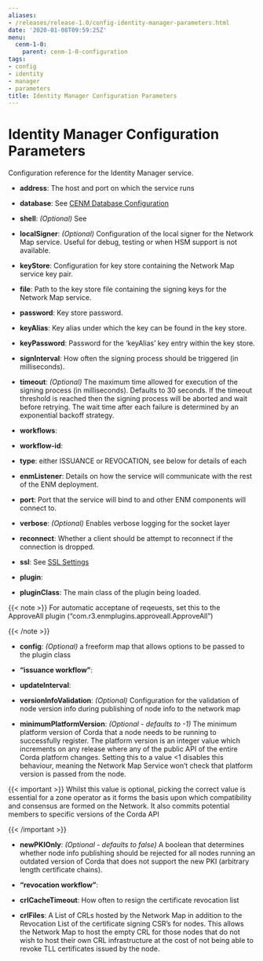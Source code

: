 ```yaml
---
aliases:
- /releases/release-1.0/config-identity-manager-parameters.html
date: '2020-01-08T09:59:25Z'
menu:
  cenm-1-0:
    parent: cenm-1-0-configuration
tags:
- config
- identity
- manager
- parameters
title: Identity Manager Configuration Parameters
---
```



# Identity Manager Configuration Parameters

Configuration reference for the Identity Manager service.


* **address**: 
The host and port on which the service runs


* **database**: 
See [CENM Database Configuration](config-database.md)


* **shell**: 
*(Optional)* See [<no title>](config-shell.md)


* **localSigner**: 
*(Optional)* Configuration of the local signer for the Network Map service. Useful for debug, testing or when HSM support is not available.


* **keyStore**: 
Configuration for key store containing the Network Map service key pair.


* **file**: 
Path to the key store file containing the signing keys for the Network Map service.


* **password**: 
Key store password.




* **keyAlias**: 
Key alias under which the key can be found in the key store.


* **keyPassword**: 
Password for the ‘keyAlias’ key entry within the key store.


* **signInterval**: 
How often the signing process should be triggered (in milliseconds).


* **timeout**: 
*(Optional)* The maximum time allowed for execution of the signing process (in milliseconds). Defaults
to 30 seconds. If the timeout threshold is reached then the signing process will be aborted and wait
before retrying. The wait time after each failure is determined by an exponential backoff strategy.




* **workflows**: 

* **workflow-id**: 

* **type**: 
either ISSUANCE or REVOCATION, see below for details of each


* **enmListener**: 
Details on how the service will communicate with the rest of the ENM deployment.


* **port**: 
Port that the service will bind to and other ENM components will connect to.


* **verbose**: 
*(Optional)* Enables verbose logging for the socket layer


* **reconnect**: 
Whether a client should be attempt to reconnect if the connection is dropped.


* **ssl**: 
See [SSL Settings](config-ssl.md)




* **plugin**: 

* **pluginClass**: 
The main class of the plugin being loaded.

{{< note >}}
For automatic acceptane of reqeuests, set this to the ApproveAll plugin (“com.r3.enmplugins.approveall.ApproveAll”)

{{< /note >}}

* **config**: 
*(Optional)* a freeform map that allows options to be passed to the plugin class






* **“issuance workflow”**: 

* **updateInterval**: 

* **versionInfoValidation**: 
*(Optional)* Configuration for the validation of node version info during publishing of node info to the network map


* **minimumPlatformVersion**: 
*(Optional - defaults to -1)* The minimum platform version of Corda that a node needs
to be running to successfully register. The platform version is an integer value which
increments on any release where any of the public API of the entire
Corda platform changes. Setting this to a value <1 disables this behaviour, meaning
the Network Map Service won’t check that platform version is passed from the node.


{{< important >}}
Whilst this value is optional, picking the correct value is essential
for a zone operator as it forms the basis upon which compatibility and consensus
are formed on the Network. It also commits potential members to specific versions
of the Corda API


{{< /important >}}


* **newPKIOnly**: 
*(Optional - defaults to false)* A boolean that determines whether node info publishing should be rejected for all nodes running an outdated
version of Corda that does not support the new PKI (arbitrary length certificate chains).






* **“revocation workflow”**: 

* **crlCacheTimeout**: 
How often to resign the certificate revocation list


* **crlFiles**: 
A List of CRLs hosted by the Network Map in addition to the Revocation List of the certificate signing CSR’s for nodes. This allows the
Network Map to host the empty CRL for those nodes that do not wish to host their own CRL infrastructure at the cost of not being
able to revoke TLL certificates issued by the node.







